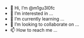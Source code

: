 - 👋 Hi, I’m @m1gu3l0fc
- 👀 I’m interested in ...
- 🌱 I’m currently learning ...
- 💞️ I’m looking to collaborate on ...
- 📫 How to reach me ...

<!---
m1gu3l0fc/m1gu3l0fc is a ✨ special ✨ repository because its `README.md` (this file) appears on your GitHub profile.
You can click the Preview link to take a look at your changes.
--->
